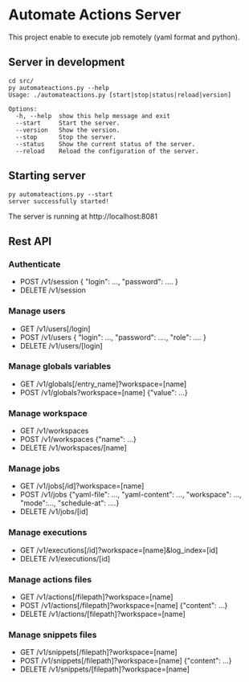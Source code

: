 # Automate Actions Server

This project enable to execute job remotely (yaml format and python).

## Server in development

```
cd src/
py automateactions.py --help
Usage: ./automateactions.py [start|stop|status|reload|version]

Options:
  -h, --help  show this help message and exit
  --start     Start the server.
  --version   Show the version.
  --stop      Stop the server.
  --status    Show the current status of the server.
  --reload    Reload the configuration of the server.
```

## Starting server 

```
py automateactions.py --start
server successfully started!
```

The server is running at http://localhost:8081

## Rest API

### Authenticate

  - POST /v1/session { "login": ..., "password": .... }
  - DELETE /v1/session

### Manage users

  - GET /v1/users[/login]
  - POST /v1/users { "login": ..., "password": ...., "role": .... }
  - DELETE /v1/users/[login]
  
### Manage globals variables

  - GET /v1/globals[/entry_name]?workspace=[name]
  - POST /v1/globals?workspace=[name] {"value": ...}
  
### Manage workspace

  - GET /v1/workspaces
  - POST /v1/workspaces {"name": ...}
  - DELETE /v1/workspaces/[name]
  
### Manage jobs
  - GET /v1/jobs[/id]?workspace=[name]
  - POST /v1/jobs {"yaml-file": ..., "yaml-content": ..., "workspace": ..., "mode":..., "schedule-at": ....}
  - DELETE /v1/jobs/[id]
  
### Manage executions

  - GET /v1/executions[/id]?workspace=[name]&log_index=[id]
  - DELETE /v1/executions/[id]
  
### Manage actions files

  - GET /v1/actions[/filepath]?workspace=[name]
  - POST /v1/actions[/filepath]?workspace=[name] {"content": ...}
  - DELETE /v1/actions/[filepath]?workspace=[name]
  
### Manage snippets files

  - GET /v1/snippets[/filepath]?workspace=[name]
  - POST /v1/snippets[/filepath]?workspace=[name] {"content": ...}
  - DELETE /v1/snippets/[filepath]?workspace=[name]